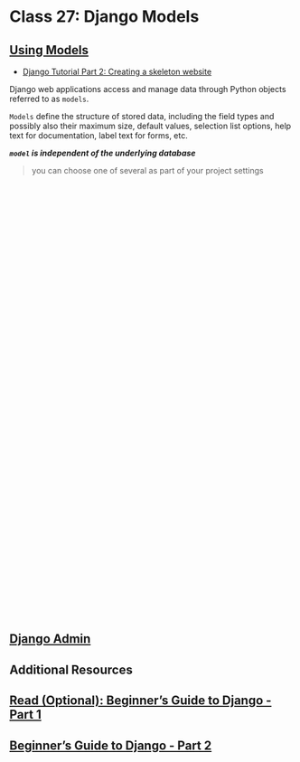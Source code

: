 # Class 27: Django Models

## [Using Models](https://developer.mozilla.org/en-US/docs/Learn/Server-side/Django/Models)
 - [Django Tutorial Part 2: Creating a skeleton website](https://developer.mozilla.org/en-US/docs/Learn/Server-side/Django/skeleton_website)

Django web applications access and manage data through Python objects referred to as `models`. 

`Models` define the structure of stored data, including the field types and possibly also their maximum size, default values, selection list options, help text for documentation, label text for forms, etc.

***`model` is independent of the underlying database***
> you can choose one of several as part of your project settings

























<br><br><br><br><br><br><br><br><br><br><br><br><br><br><br><br><br><br><br><br><br><br><br><br><br><br><br><br><br><br><br><br><br><br><br><br><br><br><br><br><br><br><br><br><br>

## [Django Admin](https://developer.mozilla.org/en-US/docs/Learn/Server-side/Django/Admin_site)

## Additional Resources
## [Read (Optional): Beginner’s Guide to Django - Part 1](https://simpleisbetterthancomplex.com/series/2017/09/04/a-complete-beginners-guide-to-django-part-1.html)

## [Beginner’s Guide to Django - Part 2](https://simpleisbetterthancomplex.com/series/2017/09/11/a-complete-beginners-guide-to-django-part-2.html)